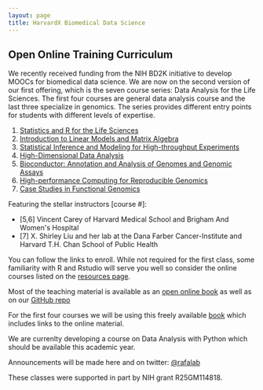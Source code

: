 ```yaml
---
layout: page
title: HarvardX Biomedical Data Science
---
```



## Open Online Training Curriculum 

We recently received funding from the NIH BD2K initiative to develop
MOOCs for biomedical data science. We are now on the second version 
of our first offering, which is the seven course series: Data Analysis
for the Life Sciences. The first four courses are general data
analysis course and the last three specialize in genomics. The series
provides different entry points for students with different levels of
expertise.

1. [Statistics and R for the Life Sciences](https://www.edx.org/course/data-analysis-life-sciences-1-statistics-harvardx-ph525-1x)
2. [Introduction to Linear Models and Matrix Algebra](https://www.edx.org/course/data-analysis-life-sciences-2-harvardx-ph525-2x)
3. [Statistical Inference and Modeling for High-throughput Experiments](https://www.edx.org/course/data-analysis-life-sciences-3-harvardx-ph525-3x)
4. [High-Dimensional Data Analysis](https://www.edx.org/course/data-analysis-life-sciences-4-harvardx-ph525-4x)
5. [Bioconductor: Annotation and Analysis of Genomes and Genomic Assays](https://www.edx.org/course/data-analysis-life-sciences-5-harvardx-ph525-5x)
6. [High-performance Computing for Reproducible Genomics](https://www.edx.org/course/data-analysis-life-sciences-6-high-harvardx-ph525-6x)
7. [Case Studies in Functional Genomics](https://www.edx.org/course/data-analysis-life-sciences-7-case-harvardx-ph525-7xa)

Featuring the stellar instructors [course #]:

* [5,6] Vincent Carey of Harvard Medical School and Brigham And Women's Hospital
* [7] X. Shirley Liu and her lab at the Dana Farber Cancer-Institute and Harvard T.H. Chan School of Public Health

You can follow the links to enroll. While not required for the first class, some familiarity with R and Rstudio will serve you well so consider the online courses listed on the [resources page](resources.html).


Most of the teaching material is available as an [open online book](http://genomicsclass.github.io/book/) as well as on our [GitHub repo](https://github.com/genomicsclass/labs)

For the first four courses we will be using this freely available
[book](https://leanpub.com/dataanalysisforthelifesciences) which
includes links to the online material.

We are currenlty developing a course on Data Analysis with Python
which should be available this academic year.

Announcements will be made here and on twitter: [@rafalab](https://twitter.com/rafalab)

These classes were supported in part by NIH grant R25GM114818.
